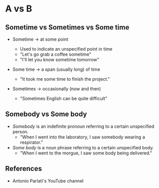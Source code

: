 # A vs B

## Sometime vs Sometimes vs Some time

- Sometime -> at some point
  - Used to indicate an unspecified point in time
  - "Let's go grab a coffee sometime"
  - "I'll let you know sometime tomorrow"

- Some time -> a span (usually long) of time
  - "It took me some time to finish the project."

- Sometimes -> occasionally (now and then)
  - "Sometimes English can be quite difficult"


## Somebody vs Some body

- *Somebody* is an indefinite pronoun referring to a certain unspecified person.
  - "When I went into the laboratory, I saw somebody wearing a respirator."
- *Some body* is a noun phrase referring to a certain unspecified body.
  - "When I went to the morgue, I saw some body being delivered."



## References

- Antonio Parlati's YouTube channel
